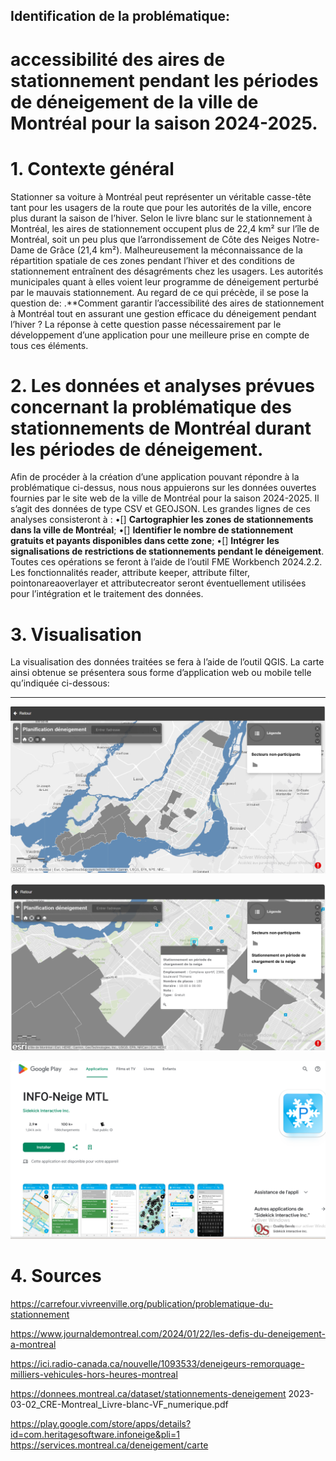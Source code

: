 ## Identification de la problématique:
# accessibilité des aires de stationnement pendant les périodes de déneigement de la ville de Montréal pour la saison 2024-2025.

# 1. **Contexte général**
Stationner sa voiture à Montréal peut représenter un véritable casse-tête tant pour les usagers de la route que pour les autorités de la ville, encore plus durant la saison de l’hiver. Selon le livre blanc sur le stationnement à Montréal, les aires de stationnement occupent plus de 22,4 km² sur l’île de Montréal, soit un peu plus que l’arrondissement de Côte des Neiges Notre-Dame de Grâce (21,4 km²). Malheureusement la méconnaissance de la répartition spatiale de ces zones pendant l’hiver et des conditions de stationnement entraînent des désagréments chez les usagers. Les autorités municipales quant à elles voient leur programme de déneigement perturbé par le mauvais stationnement.
Au regard de ce qui précède, il se pose la question de:
.**Comment garantir l’accessibilité des aires de stationnement à Montréal tout en assurant une gestion efficace du déneigement pendant l’hiver ?
La réponse à cette question passe nécessairement par le développement d’une application pour une meilleure prise en compte de tous ces éléments.

# 2. **Les données et analyses prévues concernant la problématique des stationnements de Montréal durant les périodes de déneigement.**
Afin de procéder à la création d’une application pouvant répondre à la problématique ci-dessus, nous nous appuierons sur les données ouvertes fournies par le site web de la ville de Montréal pour la saison 2024-2025. Il s’agit des données de type CSV et GEOJSON. Les grandes lignes de ces analyses consisteront à :
•[] **Cartographier les zones de stationnements dans la ville de Montréal**;
•[] **Identifier le nombre de stationnement gratuits et payants disponibles dans cette zone**;
•[]	**Intégrer les signalisations de restrictions de stationnements pendant le déneigement**.
Toutes ces opérations se feront à l’aide de l’outil FME Workbench 2024.2.2. Les fonctionnalités reader, attribute keeper, attribute filter, pointonareaoverlayer et attributecreator seront éventuellement utilisées pour l’intégration et le traitement des données.

# 3. **Visualisation**
La visualisation des données traitées se fera à l’aide de l’outil QGIS. La carte ainsi obtenue se présentera sous forme d’application web ou mobile telle qu’indiquée ci-dessous:
_ _ _ 
![alt text](<Capture d’écran 2025-01-26 151817-1.png>)

![alt text](<Capture d’écran 2025-01-26 151536.png>)

![alt text](<Capture d’écran 2025-01-26 152832.png>)


# 4. **Sources**
https://carrefour.vivreenville.org/publication/problematique-du-stationnement

https://www.journaldemontreal.com/2024/01/22/les-defis-du-deneigement-a-montreal

https://ici.radio-canada.ca/nouvelle/1093533/deneigeurs-remorquage-milliers-vehicules-hors-heures-montreal

https://donnees.montreal.ca/dataset/stationnements-deneigement
2023-03-02_CRE-Montreal_Livre-blanc-VF_numerique.pdf

https://play.google.com/store/apps/details?id=com.heritagesoftware.infoneige&pli=1
https://services.montreal.ca/deneigement/carte
